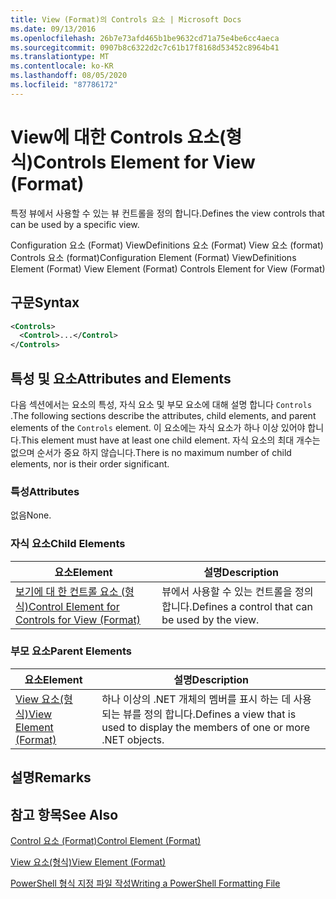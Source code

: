 ```yaml
---
title: View (Format)의 Controls 요소 | Microsoft Docs
ms.date: 09/13/2016
ms.openlocfilehash: 26b7e73afd465b1be9632cd71a75e4be6cc4aeca
ms.sourcegitcommit: 0907b8c6322d2c7c61b17f8168d53452c8964b41
ms.translationtype: MT
ms.contentlocale: ko-KR
ms.lasthandoff: 08/05/2020
ms.locfileid: "87786172"
---
```

# <a name="controls-element-for-view-format"></a><span data-ttu-id="1a87d-102">View에 대한 Controls 요소(형식)</span><span class="sxs-lookup"><span data-stu-id="1a87d-102">Controls Element for View (Format)</span></span>

<span data-ttu-id="1a87d-103">특정 뷰에서 사용할 수 있는 뷰 컨트롤을 정의 합니다.</span><span class="sxs-lookup"><span data-stu-id="1a87d-103">Defines the view controls that can be used by a specific view.</span></span>

<span data-ttu-id="1a87d-104">Configuration 요소 (Format) ViewDefinitions 요소 (Format) View 요소 (format) Controls 요소 (format)</span><span class="sxs-lookup"><span data-stu-id="1a87d-104">Configuration Element (Format) ViewDefinitions Element (Format) View Element (Format) Controls Element for View (Format)</span></span>

## <a name="syntax"></a><span data-ttu-id="1a87d-105">구문</span><span class="sxs-lookup"><span data-stu-id="1a87d-105">Syntax</span></span>

```xml
<Controls>
  <Control>...</Control>
</Controls>
```

## <a name="attributes-and-elements"></a><span data-ttu-id="1a87d-106">특성 및 요소</span><span class="sxs-lookup"><span data-stu-id="1a87d-106">Attributes and Elements</span></span>

<span data-ttu-id="1a87d-107">다음 섹션에서는 요소의 특성, 자식 요소 및 부모 요소에 대해 설명 합니다 `Controls` .</span><span class="sxs-lookup"><span data-stu-id="1a87d-107">The following sections describe the attributes, child elements, and parent elements of the `Controls` element.</span></span> <span data-ttu-id="1a87d-108">이 요소에는 자식 요소가 하나 이상 있어야 합니다.</span><span class="sxs-lookup"><span data-stu-id="1a87d-108">This element must have at least one child element.</span></span> <span data-ttu-id="1a87d-109">자식 요소의 최대 개수는 없으며 순서가 중요 하지 않습니다.</span><span class="sxs-lookup"><span data-stu-id="1a87d-109">There is no maximum number of child elements, nor is their order significant.</span></span>

### <a name="attributes"></a><span data-ttu-id="1a87d-110">특성</span><span class="sxs-lookup"><span data-stu-id="1a87d-110">Attributes</span></span>

<span data-ttu-id="1a87d-111">없음</span><span class="sxs-lookup"><span data-stu-id="1a87d-111">None.</span></span>

### <a name="child-elements"></a><span data-ttu-id="1a87d-112">자식 요소</span><span class="sxs-lookup"><span data-stu-id="1a87d-112">Child Elements</span></span>

|<span data-ttu-id="1a87d-113">요소</span><span class="sxs-lookup"><span data-stu-id="1a87d-113">Element</span></span>|<span data-ttu-id="1a87d-114">설명</span><span class="sxs-lookup"><span data-stu-id="1a87d-114">Description</span></span>|
|-------------|-----------------|
|[<span data-ttu-id="1a87d-115">보기에 대 한 컨트롤 요소 (형식)</span><span class="sxs-lookup"><span data-stu-id="1a87d-115">Control Element for Controls for View (Format)</span></span>](./control-element-for-controls-for-view-format.md)|<span data-ttu-id="1a87d-116">뷰에서 사용할 수 있는 컨트롤을 정의 합니다.</span><span class="sxs-lookup"><span data-stu-id="1a87d-116">Defines a control that can be used by the view.</span></span>|

### <a name="parent-elements"></a><span data-ttu-id="1a87d-117">부모 요소</span><span class="sxs-lookup"><span data-stu-id="1a87d-117">Parent Elements</span></span>

|<span data-ttu-id="1a87d-118">요소</span><span class="sxs-lookup"><span data-stu-id="1a87d-118">Element</span></span>|<span data-ttu-id="1a87d-119">설명</span><span class="sxs-lookup"><span data-stu-id="1a87d-119">Description</span></span>|
|-------------|-----------------|
|[<span data-ttu-id="1a87d-120">View 요소(형식)</span><span class="sxs-lookup"><span data-stu-id="1a87d-120">View Element (Format)</span></span>](./view-element-format.md)|<span data-ttu-id="1a87d-121">하나 이상의 .NET 개체의 멤버를 표시 하는 데 사용 되는 뷰를 정의 합니다.</span><span class="sxs-lookup"><span data-stu-id="1a87d-121">Defines a view that is used to display the members of one or more .NET objects.</span></span>|

## <a name="remarks"></a><span data-ttu-id="1a87d-122">설명</span><span class="sxs-lookup"><span data-stu-id="1a87d-122">Remarks</span></span>

## <a name="see-also"></a><span data-ttu-id="1a87d-123">참고 항목</span><span class="sxs-lookup"><span data-stu-id="1a87d-123">See Also</span></span>

[<span data-ttu-id="1a87d-124">Control 요소 (Format)</span><span class="sxs-lookup"><span data-stu-id="1a87d-124">Control Element (Format)</span></span>](./control-element-for-controls-for-view-format.md)

[<span data-ttu-id="1a87d-125">View 요소(형식)</span><span class="sxs-lookup"><span data-stu-id="1a87d-125">View Element (Format)</span></span>](./view-element-format.md)

[<span data-ttu-id="1a87d-126">PowerShell 형식 지정 파일 작성</span><span class="sxs-lookup"><span data-stu-id="1a87d-126">Writing a PowerShell Formatting File</span></span>](./writing-a-powershell-formatting-file.md)
